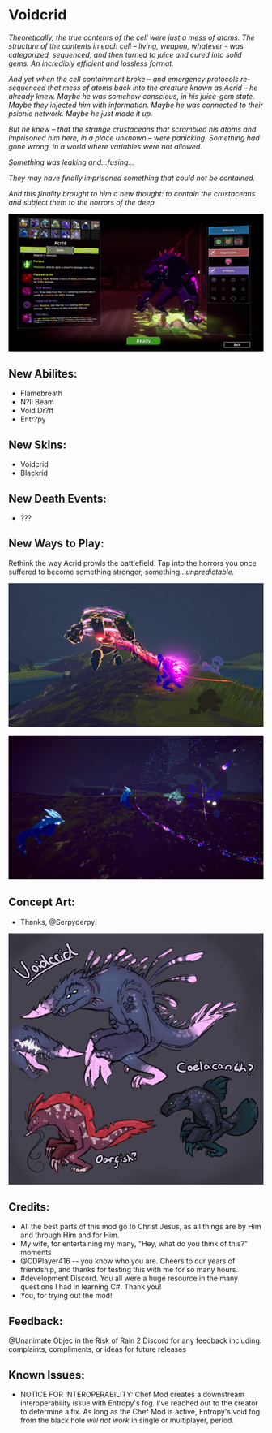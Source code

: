 Voidcrid
===============
*Theoretically, the true contents of the cell were just a mess of atoms. The structure of the contents in each cell* *– living, weapon, whatever - was categorized, sequenced, and then turned to juice and cured into solid gems. An incredibly efficient and lossless format.*

*And yet when the cell containment broke – and emergency protocols re-sequenced that mess of atoms back into the creature known as Acrid – he already knew. Maybe he was somehow conscious, in his juice-gem state. Maybe they injected him with information. Maybe he was connected to their psionic network. Maybe he just made it up.*

*But he knew – that the strange crustaceans that scrambled his atoms and imprisoned him here, in a place unknown – were panicking. Something had gone wrong, in a world where variables were not allowed.*

*Something was leaking and...fusing...*

*They may have finally imprisoned something that could not be contained.*

*And this finality brought to him a new thought: to contain the crustaceans and subject them to the horrors of the deep.*


![1](https://github.com/6fears7/Voidcrid-Modding/blob/main/lobby/voidcrid_lobby.png)


## New Abilites:
- Flamebreath
- N?ll Beam
- Void Dr?ft
- Entr?py

## New Skins:
- Voidcrid
- Blackrid

## New Death Events:
- ???

## New Ways to Play:
Rethink the way Acrid prowls the battlefield. Tap into the horrors you once suffered to become something stronger, something...*unpredictable.*

![2](https://github.com/6fears7/Voidcrid-Modding/blob/main/lobby/voidcrid_laser.png)

![3](https://github.com/6fears7/Voidcrid-Modding/blob/main/lobby/vodicrid_escape.png)


## Concept Art:

- Thanks, @Serpyderpy!

![4](https://github.com/6fears7/Voidcrid-Modding/blob/main/lobby/voidcrid_skins.png)


## Credits:

- All the best parts of this mod go to Christ Jesus, as all things are by Him and through Him and for Him.
- My wife, for entertaining my many, "Hey, what do you think of this?" moments
- @CDPlayer416 -- you know who you are. Cheers to our years of friendship, and thanks for testing this with me for so many hours.
- #development Discord. You all were a huge resource in the many questions I had in learning C#. Thank you!
- You, for trying out the mod!

## Feedback:

@Unanimate Objec in the Risk of Rain 2 Discord for any feedback including: complaints, compliments, or ideas for future releases

## Known Issues:
- NOTICE FOR INTEROPERABILITY: Chef Mod creates a downstream interoperability issue with Entropy's fog. I've reached out to the creator to determine a fix. As long as the Chef Mod is active, Entropy's void fog from the black hole *will not work* in single or multiplayer, period.
